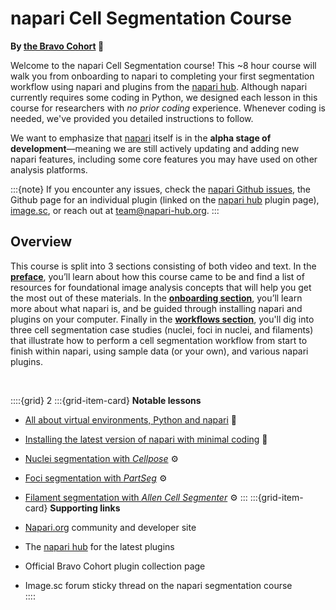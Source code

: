# napari Cell Segmentation Course

**By [the Bravo Cohort](https://chanzuckerberg.github.io/napari-segmentation-workshop/preface/whomadethis.html) 🔬**

Welcome to the napari Cell Segmentation course! This ~8 hour course will walk you from onboarding to napari to completing your first segmentation workflow using napari and plugins from the [napari hub](https://www.napari-hub.org). Although napari currently requires some coding in Python, we designed each lesson in this course for researchers with *no prior coding* experience. Whenever coding is needed, we've provided you detailed instructions to follow. 
 
We want to emphasize that [napari](https://www.napari.org) itself is in the **alpha stage of development**—meaning we are still actively updating and adding new napari features, including some core features you may have used on other analysis platforms.

:::{note} 
If you encounter any issues, check the [napari Github issues](https://github.com/napari/napari/issues), the Github page for an individual plugin (linked on the [napari hub](https://www.napari-hub.org/) plugin page), [image.sc](https://forum.image.sc/tag/napari), or reach out at team@napari-hub.org.
:::
 
## Overview
This course is split into 3 sections consisting of both video and text. In the **[preface](preface/landing.md)**, you’ll learn about how this course came to be and find a list of resources for foundational image analysis concepts that will help you get the most out of these materials. In the **[onboarding section](onboard/landing.md)**, you’ll learn more about what napari is, and be guided through installing napari and plugins on your computer. Finally in the **[workflows section](workflow/landing.md)**, you'll dig into three cell segmentation case studies (nuclei, foci in nuclei, and filaments) that illustrate how to perform a cell segmentation workflow from start to finish within napari, using sample data (or your own), and various napari plugins.

<br>
 
 ::::{grid} 2
:::{grid-item-card}  **Notable lessons**
- [All about virtual environments, Python and napari](https://chanzuckerberg.github.io/napari-segmentation-workshop/onboard/whatisnapari.html) 🐍
  
- [Installing the latest version of napari with minimal coding](https://chanzuckerberg.github.io/napari-segmentation-workshop/onboard/gettingstarted.html#video-walkthrough) 💽  

- [Nuclei segmentation with *Cellpose*](workflow/cellpose.md) ⚙️

- [Foci segmentation with *PartSeg*](workflow/partseg.md) ⚙️
  
- [Filament segmentation with *Allen Cell Segmenter*](workflow/allencell.md) ⚙️
:::
:::{grid-item-card}  **Supporting links**
- [Napari.org](https://napari.org) community and developer site

- The [napari hub](https://napari-hub.org) for the latest plugins

- Official Bravo Cohort plugin collection page   

- Image.sc forum sticky thread on the napari segmentation course  
::::

